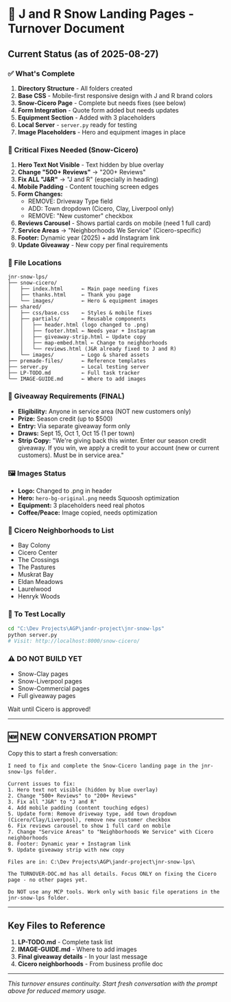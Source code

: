 # 🚀 J and R Snow Landing Pages - Turnover Document

## Current Status (as of 2025-08-27)

### ✅ What's Complete
1. **Directory Structure** - All folders created
2. **Base CSS** - Mobile-first responsive design with J and R brand colors
3. **Snow-Cicero Page** - Complete but needs fixes (see below)
4. **Form Integration** - Quote form added but needs updates
5. **Equipment Section** - Added with 3 placeholders
6. **Local Server** - `server.py` ready for testing
7. **Image Placeholders** - Hero and equipment images in place

### 🔴 Critical Fixes Needed (Snow-Cicero)

1. **Hero Text Not Visible** - Text hidden by blue overlay
2. **Change "500+ Reviews"** → "200+ Reviews" 
3. **Fix ALL "J&R"** → "J and R" (especially in heading)
4. **Mobile Padding** - Content touching screen edges
5. **Form Changes:**
   - REMOVE: Driveway Type field
   - ADD: Town dropdown (Cicero, Clay, Liverpool only)
   - REMOVE: "New customer" checkbox
6. **Reviews Carousel** - Shows partial cards on mobile (need 1 full card)
7. **Service Areas** → "Neighborhoods We Service" (Cicero-specific)
8. **Footer:** Dynamic year (2025) + add Instagram link
9. **Update Giveaway** - New copy per final requirements

### 📁 File Locations

```
jnr-snow-lps/
├── snow-cicero/
│   ├── index.html      ← Main page needing fixes
│   ├── thanks.html     ← Thank you page
│   └── images/         ← Hero & equipment images
├── shared/
│   ├── css/base.css    ← Styles & mobile fixes
│   ├── partials/       ← Reusable components
│   │   ├── header.html (logo changed to .png)
│   │   ├── footer.html ← Needs year + Instagram
│   │   ├── giveaway-strip.html ← Update copy
│   │   ├── map-embed.html ← Change to neighborhoods
│   │   └── reviews.html (J&R already fixed to J and R)
│   └── images/         ← Logo & shared assets
├── premade-files/      ← Reference templates
├── server.py           ← Local testing server
├── LP-TODO.md          ← Full task tracker
└── IMAGE-GUIDE.md      ← Where to add images
```

### 🎯 Giveaway Requirements (FINAL)
- **Eligibility:** Anyone in service area (NOT new customers only)
- **Prize:** Season credit (up to $500)
- **Entry:** Via separate giveaway form only
- **Draws:** Sept 15, Oct 1, Oct 15 (1 per town)
- **Strip Copy:** "We're giving back this winter. Enter our season credit giveaway. If you win, we apply a credit to your account (new or current customers). Must be in service area."

### 🖼️ Images Status
- **Logo:** Changed to .png in header
- **Hero:** `hero-bg-original.png` needs Squoosh optimization
- **Equipment:** 3 placeholders need real photos
- **Coffee/Peace:** Image copied, needs optimization

### 📝 Cicero Neighborhoods to List
- Bay Colony
- Cicero Center
- The Crossings
- The Pastures
- Muskrat Bay
- Eldan Meadows
- Laurelwood
- Henryk Woods

### 🔧 To Test Locally
```bash
cd "C:\Dev Projects\AGP\jandr-project\jnr-snow-lps"
python server.py
# Visit: http://localhost:8000/snow-cicero/
```

### ⚠️ DO NOT BUILD YET
- Snow-Clay pages
- Snow-Liverpool pages  
- Snow-Commercial pages
- Full giveaway pages

Wait until Cicero is approved!

---

## 🆕 NEW CONVERSATION PROMPT

Copy this to start a fresh conversation:

```
I need to fix and complete the Snow-Cicero landing page in the jnr-snow-lps folder. 

Current issues to fix:
1. Hero text not visible (hidden by blue overlay)
2. Change "500+ Reviews" to "200+ Reviews"
3. Fix all "J&R" to "J and R" 
4. Add mobile padding (content touching edges)
5. Update form: Remove driveway type, add town dropdown (Cicero/Clay/Liverpool), remove new customer checkbox
6. Fix reviews carousel to show 1 full card on mobile
7. Change "Service Areas" to "Neighborhoods We Service" with Cicero neighborhoods
8. Footer: Dynamic year + Instagram link
9. Update giveaway strip with new copy

Files are in: C:\Dev Projects\AGP\jandr-project\jnr-snow-lps\

The TURNOVER-DOC.md has all details. Focus ONLY on fixing the Cicero page - no other pages yet.

Do NOT use any MCP tools. Work only with basic file operations in the jnr-snow-lps folder.
```

---

## Key Files to Reference
1. **LP-TODO.md** - Complete task list
2. **IMAGE-GUIDE.md** - Where to add images
3. **Final giveaway details** - In your last message
4. **Cicero neighborhoods** - From business profile doc

---

*This turnover ensures continuity. Start fresh conversation with the prompt above for reduced memory usage.*